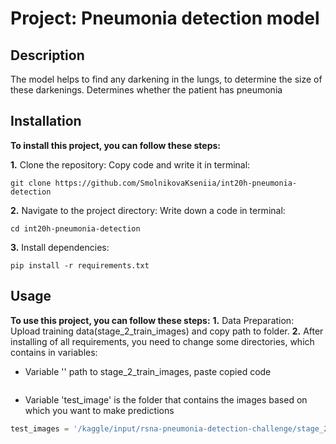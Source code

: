 # Project: Pneumonia detection model
## **Description**
The model helps to find any darkening in the lungs, to determine the size of these darkenings. Determines whether the patient has pneumonia

## **Installation**
**To install this project, you can follow these steps:**

**1.** Clone the repository:
 Copy code and write it in terminal: 
 ~~~terminal
git clone https://github.com/SmolnikovaKseniia/int20h-pneumonia-detection
~~~
 
**2.** Navigate to the project directory:
 Write down a code in terminal: 
 ~~~terminal
cd int20h-pneumonia-detection
~~~

**3.** Install dependencies: 
~~~terminal
pip install -r requirements.txt
~~~

## **Usage**
**To use this project, you can follow these steps:**
 **1.** Data Preparation: Upload training data(stage_2_train_images) and copy path to folder. 
 **2.** After installing of all requirements, you need to change some directories, which contains in variables:
   - Variable '' path to stage_2_train_images, paste copied code
~~~python
~~~
   - Variable 'test_image' is the folder that contains the images based on which you want to make predictions
~~~python
test_images = '/kaggle/input/rsna-pneumonia-detection-challenge/stage_2_test_images'
~~~

